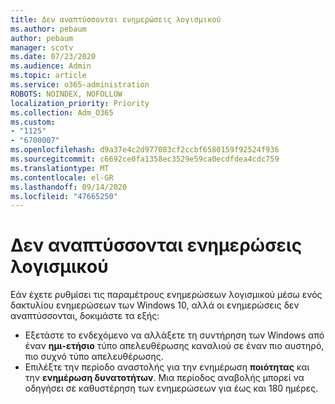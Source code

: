 ```yaml
---
title: Δεν αναπτύσσονται ενημερώσεις λογισμικού
ms.author: pebaum
author: pebaum
manager: scotv
ms.date: 07/23/2020
ms.audience: Admin
ms.topic: article
ms.service: o365-administration
ROBOTS: NOINDEX, NOFOLLOW
localization_priority: Priority
ms.collection: Adm_O365
ms.custom:
- "1125"
- "6700007"
ms.openlocfilehash: d9a37e4c2d977083cf2ccbf6580159f92524f936
ms.sourcegitcommit: c6692ce0fa1358ec3529e59ca0ecdfdea4cdc759
ms.translationtype: MT
ms.contentlocale: el-GR
ms.lasthandoff: 09/14/2020
ms.locfileid: "47665250"
---
```

# <a name="software-updates-are-not-being-deployed"></a>Δεν αναπτύσσονται ενημερώσεις λογισμικού

Εάν έχετε ρυθμίσει τις παραμέτρους ενημερώσεων λογισμικού μέσω ενός δακτυλίου ενημερώσεων των Windows 10, αλλά οι ενημερώσεις δεν αναπτύσσονται, δοκιμάστε τα εξής:  

- Εξετάστε το ενδεχόμενο να αλλάξετε τη συντήρηση των Windows από έναν  **ημι-ετήσιο**  τύπο απελευθέρωσης καναλιού σε έναν πιο αυστηρό, πιο συχνό τύπο απελευθέρωσης.
- Επιλέξτε την περίοδο αναστολής για την ενημέρωση  **ποιότητας**  και την  **ενημέρωση δυνατοτήτων**. Μια περίοδος αναβολής μπορεί να οδηγήσει σε καθυστέρηση των ενημερώσεων για έως και 180 ημέρες.